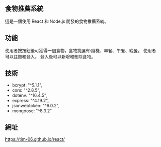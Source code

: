 ## 食物推薦系統
這是一個使用 React 和 Node.js 開發的食物推薦系統。

## 功能
使用者按按鈕後可獲得一個食物，食物挑選有:隨機、早餐、午餐、晚餐。
使用者可以註冊和登入。
登入後可以新增和刪除食物。

## 技術
- bcrypt: "^5.1.1",
- cors: "^2.8.5",
- dotenv: "^16.4.5",
- express: "^4.19.2",
- jsonwebtoken: "^9.0.2",
- mongoose: "^8.3.2"
## 網址
https://tim-06.github.io/react/
